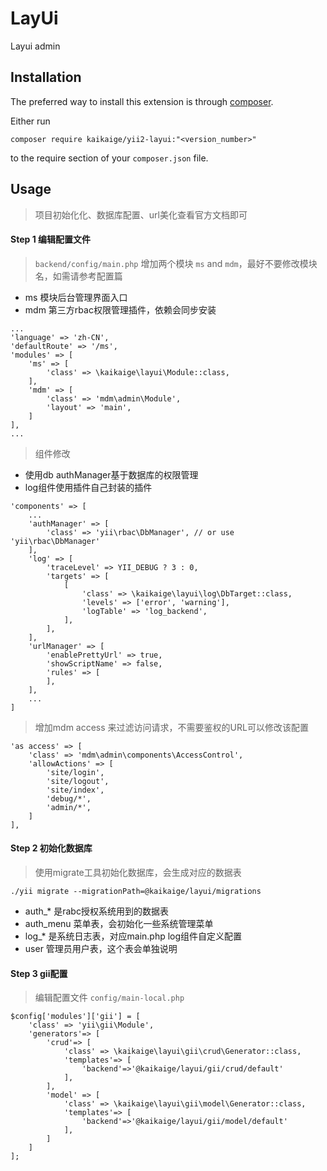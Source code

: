 LayUi
=====
Layui admin

Installation
------------

The preferred way to install this extension is through [composer](http://getcomposer.org/download/).

Either run

```
composer require kaikaige/yii2-layui:"<version_number>"
```

to the require section of your `composer.json` file.


Usage
-----
> 项目初始化化、数据库配置、url美化查看官方文档即可 

#### Step 1 编辑配置文件
> `backend/config/main.php` 增加两个模块 `ms` and `mdm`，最好不要修改模块名，如需请参考配置篇
* ms 模块后台管理界面入口
* mdm 第三方rbac权限管理插件，依赖会同步安装
```
...
'language' => 'zh-CN',
'defaultRoute' => '/ms',
'modules' => [
    'ms' => [
        'class' => \kaikaige\layui\Module::class,
    ],
    'mdm' => [
        'class' => 'mdm\admin\Module',
        'layout' => 'main',
    ]
],
...
```

> 组件修改
* 使用db authManager基于数据库的权限管理
* log组件使用插件自己封装的插件
```
'components' => [
    ...
    'authManager' => [
        'class' => 'yii\rbac\DbManager', // or use 'yii\rbac\DbManager'
    ],
    'log' => [
        'traceLevel' => YII_DEBUG ? 3 : 0,
        'targets' => [
            [
                'class' => \kaikaige\layui\log\DbTarget::class,
                'levels' => ['error', 'warning'],
                'logTable' => 'log_backend',
            ],
        ],
    ],
    'urlManager' => [
        'enablePrettyUrl' => true,
        'showScriptName' => false,
        'rules' => [
        ],
    ],
    ...
]
```
> 增加mdm access 来过滤访问请求，不需要鉴权的URL可以修改该配置
```
'as access' => [
    'class' => 'mdm\admin\components\AccessControl',
    'allowActions' => [
        'site/login',
        'site/logout',
        'site/index',
        'debug/*',
        'admin/*',
    ]
],
```

#### Step 2 初始化数据库
> 使用migrate工具初始化数据库，会生成对应的数据表
```
./yii migrate --migrationPath=@kaikaige/layui/migrations
```
* auth_* 是rabc授权系统用到的数据表
* auth_menu 菜单表，会初始化一些系统管理菜单
* log_* 是系统日志表，对应main.php log组件自定义配置
* user 管理员用户表，这个表会单独说明

#### Step 3 gii配置
> 编辑配置文件 `config/main-local.php`
```
$config['modules']['gii'] = [
    'class' => 'yii\gii\Module',
    'generators'=> [
        'crud'=> [
            'class' => \kaikaige\layui\gii\crud\Generator::class,
            'templates'=> [
                'backend'=>'@kaikaige/layui/gii/crud/default'
            ],
        ],
        'model' => [
            'class' => \kaikaige\layui\gii\model\Generator::class,
            'templates'=> [
                'backend'=>'@kaikaige/layui/gii/model/default'
            ],
        ]
    ]
];
```